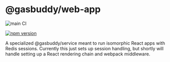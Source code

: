 @gasbuddy/web-app
=================

![main CI](https://github.com/gas-buddy/web-app/actions/workflows/npm_publish.yml/badge.svg)

[![npm version](https://badge.fury.io/js/@gasbuddy%2Fweb-app.svg)](https://badge.fury.io/js/@gasbuddy%2Fweb-app)

A specialized @gasbuddy/service meant to run isomorphic React apps with Redis sessions. Currently this just sets up session handling, but shortly will handle setting up a React rendering chain and webpack middleware.
